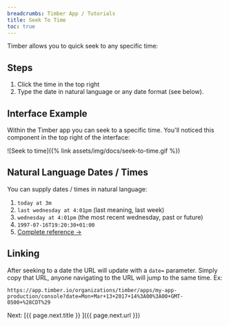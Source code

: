 ```yaml
---
breadcrumbs: Timber App / Tutorials
title: Seek To Time
toc: true
---
```


Timber allows you to quick seek to any specific time:


## Steps

1. Click the time in the top right
2. Type the date in natural language or any date format (see below).


## Interface Example

Within the Timber app you can seek to a specific time. You'll noticed this component
in the top right of the interface:

![Seek to time]({% link assets/img/docs/seek-to-time.gif %})


## Natural Language Dates / Times

You can supply dates / times in natural language:

1. `today at 3m`
2. `last wednesday at 4:01pm` (last meaning, last week)
3. `wednesday at 4:01pm` (the most recent wednesday, past or future)
4. `1997-07-16T19:20:30+01:00`
5. [Complete reference →](https://sugarjs.com/docs/#/DateParsing)


## Linking

After seeking to a date the URL will update with a `date=` parameter. Simply copy
that URL, anyone navigating to the URL will jump to the same time. Ex:

    https://app.timber.io/organizations/timber/apps/my-app-production/console?date=Mon+Mar+13+2017+14%3A00%3A00+GMT-0500+%28CDT%29


<div class="next">
  Next: [{{ page.next.title }} <i class="fa fa-arrow-circle-right" aria-hidden="true"></i>]({{ page.next.url }})
</div>